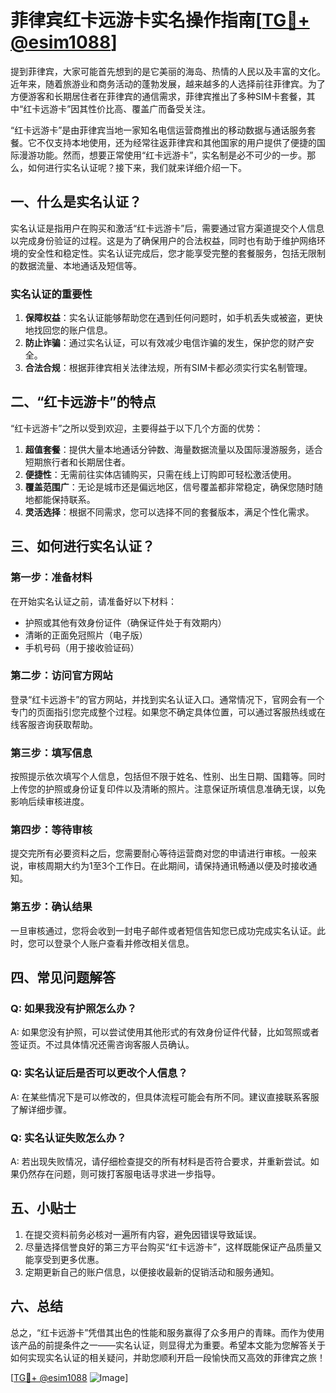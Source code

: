 # 菲律宾红卡远游卡实名操作指南[[TG💪+ @esim1088](https://t.me/s/esim1088)]

提到菲律宾，大家可能首先想到的是它美丽的海岛、热情的人民以及丰富的文化。近年来，随着旅游业和商务活动的蓬勃发展，越来越多的人选择前往菲律宾。为了方便游客和长期居住者在菲律宾的通信需求，菲律宾推出了多种SIM卡套餐，其中“红卡远游卡”因其性价比高、覆盖广而备受关注。

“红卡远游卡”是由菲律宾当地一家知名电信运营商推出的移动数据与通话服务套餐。它不仅支持本地使用，还为经常往返菲律宾和其他国家的用户提供了便捷的国际漫游功能。然而，想要正常使用“红卡远游卡”，实名制是必不可少的一步。那么，如何进行实名认证呢？接下来，我们就来详细介绍一下。

## 一、什么是实名认证？

实名认证是指用户在购买和激活“红卡远游卡”后，需要通过官方渠道提交个人信息以完成身份验证的过程。这是为了确保用户的合法权益，同时也有助于维护网络环境的安全性和稳定性。实名认证完成后，您才能享受完整的套餐服务，包括无限制的数据流量、本地通话及短信等。

### 实名认证的重要性

1. **保障权益**：实名认证能够帮助您在遇到任何问题时，如手机丢失或被盗，更快地找回您的账户信息。
2. **防止诈骗**：通过实名认证，可以有效减少电信诈骗的发生，保护您的财产安全。
3. **合法合规**：根据菲律宾相关法律法规，所有SIM卡都必须实行实名制管理。

## 二、“红卡远游卡”的特点

“红卡远游卡”之所以受到欢迎，主要得益于以下几个方面的优势：

1. **超值套餐**：提供大量本地通话分钟数、海量数据流量以及国际漫游服务，适合短期旅行者和长期居住者。
2. **便捷性**：无需前往实体店铺购买，只需在线上订购即可轻松激活使用。
3. **覆盖范围广**：无论是城市还是偏远地区，信号覆盖都非常稳定，确保您随时随地都能保持联系。
4. **灵活选择**：根据不同需求，您可以选择不同的套餐版本，满足个性化需求。

## 三、如何进行实名认证？

### 第一步：准备材料

在开始实名认证之前，请准备好以下材料：

- 护照或其他有效身份证件（确保证件处于有效期内）
- 清晰的正面免冠照片（电子版）
- 手机号码（用于接收验证码）

### 第二步：访问官方网站

登录“红卡远游卡”的官方网站，并找到实名认证入口。通常情况下，官网会有一个专门的页面指引您完成整个过程。如果您不确定具体位置，可以通过客服热线或在线客服咨询获取帮助。

### 第三步：填写信息

按照提示依次填写个人信息，包括但不限于姓名、性别、出生日期、国籍等。同时上传您的护照或身份证复印件以及清晰的照片。注意保证所填信息准确无误，以免影响后续审核进度。

### 第四步：等待审核

提交完所有必要资料之后，您需要耐心等待运营商对您的申请进行审核。一般来说，审核周期大约为1至3个工作日。在此期间，请保持通讯畅通以便及时接收通知。

### 第五步：确认结果

一旦审核通过，您将会收到一封电子邮件或者短信告知您已成功完成实名认证。此时，您可以登录个人账户查看并修改相关信息。

## 四、常见问题解答

### Q: 如果我没有护照怎么办？
A: 如果您没有护照，可以尝试使用其他形式的有效身份证件代替，比如驾照或者签证页。不过具体情况还需咨询客服人员确认。

### Q: 实名认证后是否可以更改个人信息？
A: 在某些情况下是可以修改的，但具体流程可能会有所不同。建议直接联系客服了解详细步骤。

### Q: 实名认证失败怎么办？
A: 若出现失败情况，请仔细检查提交的所有材料是否符合要求，并重新尝试。如果仍然存在问题，则可拨打客服电话寻求进一步指导。

## 五、小贴士

1. 在提交资料前务必核对一遍所有内容，避免因错误导致延误。
2. 尽量选择信誉良好的第三方平台购买“红卡远游卡”，这样既能保证产品质量又能享受到更多优惠。
3. 定期更新自己的账户信息，以便接收最新的促销活动和服务通知。

## 六、总结

总之，“红卡远游卡”凭借其出色的性能和服务赢得了众多用户的青睐。而作为使用该产品的前提条件之一——实名认证，则显得尤为重要。希望本文能为您解答关于如何实现实名认证的相关疑问，并助您顺利开启一段愉快而又高效的菲律宾之旅！

[[TG💪+ @esim1088](https://t.me/s/esim1088) ![Image](https://i.postimg.cc/4NQfJmqS/Snipaste-2025-05-13-00-14-12.png)]